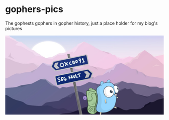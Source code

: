 # gophers-pics
The gophests gophers in gopher history, just a place holder for my blog's pictures 


![alt-text](GopherPointer.png)
